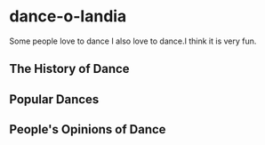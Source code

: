 # dance-o-landia
Some people love to dance I also love to dance.I think it is very fun.

## The History of Dance

## Popular Dances

## People's Opinions of Dance
